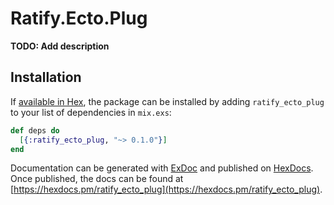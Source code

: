 # Ratify.Ecto.Plug

**TODO: Add description**

## Installation

If [available in Hex](https://hex.pm/docs/publish), the package can be installed
by adding `ratify_ecto_plug` to your list of dependencies in `mix.exs`:

```elixir
def deps do
  [{:ratify_ecto_plug, "~> 0.1.0"}]
end
```

Documentation can be generated with [ExDoc](https://github.com/elixir-lang/ex_doc)
and published on [HexDocs](https://hexdocs.pm). Once published, the docs can
be found at [https://hexdocs.pm/ratify_ecto_plug](https://hexdocs.pm/ratify_ecto_plug).

